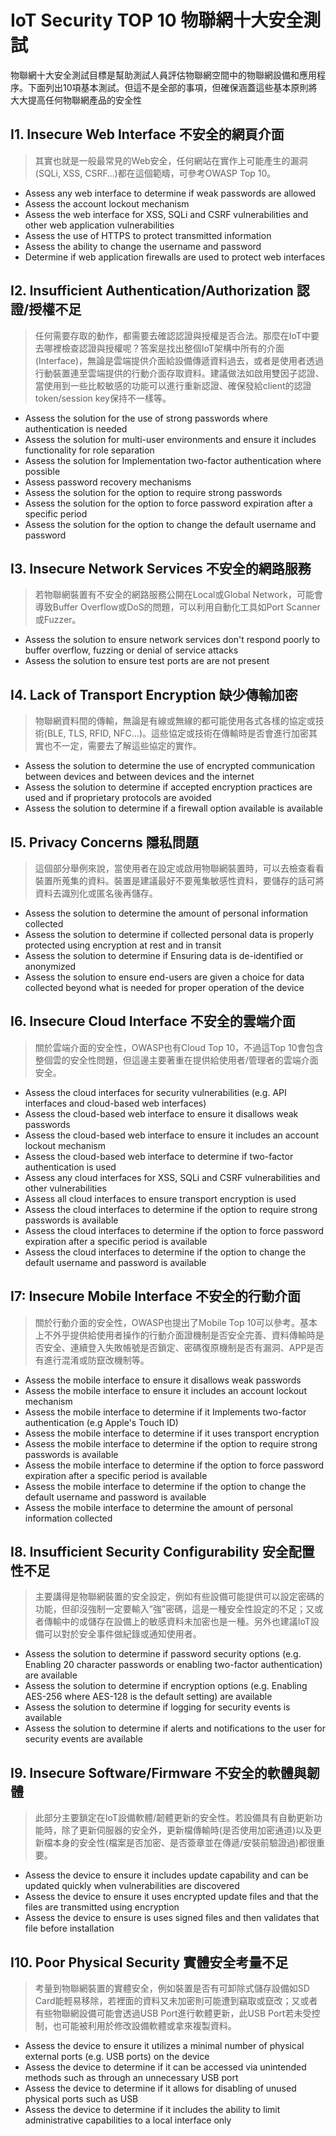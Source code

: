 # IoT Security TOP 10 物聯網十大安全測試
物聯網十大安全測試目標是幫助測試人員評估物聯網空間中的物聯網設備和應用程序。下面列出10項基本測試。但這不是全部的事項，但確保涵蓋這些基本原則將大大提高任何物聯網產品的安全性
## I1. Insecure Web Interface 不安全的網頁介面
> 其實也就是一般最常見的Web安全，任何網站在實作上可能產生的漏洞(SQLi, XSS, CSRF…)都在這個範疇，可參考OWASP Top 10。

- Assess any web interface to determine if weak passwords are allowed
- Assess the account lockout mechanism
- Assess the web interface for XSS, SQLi and CSRF vulnerabilities and other web application vulnerabilities
- Assess the use of HTTPS to protect transmitted information
- Assess the ability to change the username and password
- Determine if web application firewalls are used to protect web interfaces

## I2. Insufficient Authentication/Authorization 認證/授權不足
> 任何需要存取的動作，都需要去確認認證與授權是否合法。那麼在IoT中要去哪裡檢查認證與授權呢？答案是找出整個IoT架構中所有的介面(Interface)，無論是雲端提供介面給設備傳遞資料過去，或者是使用者透過行動裝置連至雲端提供的行動介面存取資料。建議做法如啟用雙因子認證、當使用到一些比較敏感的功能可以進行重新認證、確保發給client的認證token/session key保持不一樣等。

- Assess the solution for the use of strong passwords where authentication is needed
- Assess the solution for multi-user environments and ensure it includes functionality for role separation
- Assess the solution for Implementation two-factor authentication where possible
- Assess password recovery mechanisms
- Assess the solution for the option to require strong passwords
- Assess the solution for the option to force password expiration after a specific period
- Assess the solution for the option to change the default username and password

## I3. Insecure Network Services 不安全的網路服務
> 若物聯網裝置有不安全的網路服務公開在Local或Global Network，可能會導致Buffer Overflow或DoS的問題，可以利用自動化工具如Port Scanner或Fuzzer。

- Assess the solution to ensure network services don't respond poorly to buffer overflow, fuzzing or denial of service attacks
- Assess the solution to ensure test ports are are not present

## I4. Lack of Transport Encryption 缺少傳輸加密
> 物聯網資料間的傳輸，無論是有線或無線的都可能使用各式各樣的協定或技術(BLE, TLS, RFID, NFC…)。這些協定或技術在傳輸時是否會進行加密其實也不一定，需要去了解這些協定的實作。
- Assess the solution to determine the use of encrypted communication between devices and between devices and the internet
- Assess the solution to determine if accepted encryption practices are used and if proprietary protocols are avoided
- Assess the solution to determine if a firewall option available is available

## I5. Privacy Concerns 隱私問題
> 這個部分舉例來說，當使用者在設定或啟用物聯網裝置時，可以去檢查看看裝置所蒐集的資料。裝置是建議最好不要蒐集敏感性資料，要儲存的話可將資料去識別化或匿名後再儲存。

- Assess the solution to determine the amount of personal information collected
- Assess the solution to determine if collected personal data is properly protected using encryption at rest and in transit
- Assess the solution to determine if Ensuring data is de-identified or anonymized
- Assess the solution to ensure end-users are given a choice for data collected beyond what is needed for proper operation of the device

## I6. Insecure Cloud Interface 不安全的雲端介面
> 關於雲端介面的安全性，OWASP也有Cloud Top 10，不過這Top 10會包含整個雲的安全性問題，但這邊主要著重在提供給使用者/管理者的雲端介面安全。

- Assess the cloud interfaces for security vulnerabilities (e.g. API interfaces and cloud-based web interfaces)
- Assess the cloud-based web interface to ensure it disallows weak passwords
- Assess the cloud-based web interface to ensure it includes an account lockout mechanism
- Assess the cloud-based web interface to determine if two-factor authentication is used
- Assess any cloud interfaces for XSS, SQLi and CSRF vulnerabilities and other vulnerabilities
- Assess all cloud interfaces to ensure transport encryption is used
- Assess the cloud interfaces to determine if the option to require strong passwords is available
- Assess the cloud interfaces to determine if the option to force password expiration after a specific period is available
- Assess the cloud interfaces to determine if the option to change the default username and password is available

## I7: Insecure Mobile Interface 不安全的行動介面
> 關於行動介面的安全性，OWASP也提出了Mobile Top 10可以參考。基本上不外乎提供給使用者操作的行動介面證機制是否安全完善、資料傳輸時是否安全、連續登入失敗帳號是否鎖定、密碼復原機制是否有漏洞、APP是否有進行混淆或防竄改機制等。

- Assess the mobile interface to ensure it disallows weak passwords
- Assess the mobile interface to ensure it includes an account lockout mechanism
- Assess the mobile interface to determine if it Implements two-factor authentication (e.g Apple's Touch ID)
- Assess the mobile interface to determine if it uses transport encryption
- Assess the mobile interface to determine if the option to require strong passwords is available
- Assess the mobile interface to determine if the option to force password expiration after a specific period is available
- Assess the mobile interface to determine if the option to change the default username and password is available
- Assess the mobile interface to determine the amount of personal information collected

## I8. Insufficient Security Configurability 安全配置性不足
> 主要講得是物聯網裝置的安全設定，例如有些設備可能提供可以設定密碼的功能，但卻沒強制一定要輸入”強”密碼，這是一種安全性設定的不足；又或者傳輸中的或儲存在設備上的敏感資料未加密也是一種。另外也建議IoT設備可以對於安全事件做紀錄或通知使用者。

- Assess the solution to determine if password security options (e.g. Enabling 20 character passwords or enabling two-factor authentication) are available
- Assess the solution to determine if encryption options (e.g. Enabling AES-256 where AES-128 is the default setting) are available
- Assess the solution to determine if logging for security events is available
- Assess the solution to determine if alerts and notifications to the user for security events are available

## I9. Insecure Software/Firmware 不安全的軟體與韌體
> 此部分主要鎖定在IoT設備軟體/韌體更新的安全性。若設備具有自動更新功能時，除了更新伺服器的安全外，更新檔傳輸時(是否使用加密通道)以及更新檔本身的安全性(檔案是否加密、是否簽章並在傳遞/安裝前驗證過)都很重要。

- Assess the device to ensure it includes update capability and can be updated quickly when vulnerabilities are discovered
- Assess the device to ensure it uses encrypted update files and that the files are transmitted using encryption
- Assess the device to ensure is uses signed files and then validates that file before installation

## I10. Poor Physical Security 實體安全考量不足
> 考量到物聯網裝置的實體安全，例如裝置是否有可卸除式儲存設備如SD Card能輕易移除，若裡面的資料又未加密則可能遭到竊取或竄改；又或者有些物聯網設備可能會透過USB Port進行軟體更新，此USB Port若未受控制，也可能被利用於修改設備軟體或拿來複製資料。

- Assess the device to ensure it utilizes a minimal number of physical external ports (e.g. USB ports) on the device
- Assess the device to determine if it can be accessed via unintended methods such as through an unnecessary USB port
- Assess the device to determine if it allows for disabling of unused physical ports such as USB
- Assess the device to determine if it includes the ability to limit administrative capabilities to a local interface only

